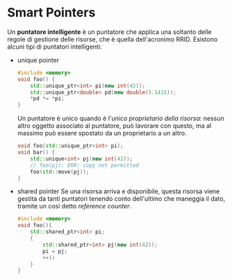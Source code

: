 ```toc
```
# Smart Pointers
Un **puntatore intelligente** è un puntatore che applica una soltanto delle regole di gestione delle risorse, che è quella dell'acronimo RRID. Esistono alcuni tipi di puntatori intelligenti:
- unique pointer
  ```cpp
  #include <memory>
  void foo() {
	  std::unique_ptr<int> pi(new int(42));
	  std::unique_ptr<double> pd(new double(3.1415));
	  *pd *= *pi;
  }
  ```
  Un puntatore è unico quando è l'*unico proprietario della risorsa*: nessun altro oggetto associato al puntatore, può lavorare con questo, ma al massimo può essere spostato da un proprietario a un altro.
  ```cpp
  void foo(std::unique_ptr<int> pi);
  void bar() {
	  std::unique<int> pj(new int(42));
	  // foo(pj); ERR: copy not permitted
	  foo(std::move(pj));
  }
  ```
- shared pointer
  Se una risorsa arriva e disponibile, questa risorsa viene gestita da tanti puntatori tenendo conto dell'ultimo che maneggia il dato, tramite un così detto *reference counter*.
  ```cpp
  #include <memory>
  void foo(){
	  std::shared_ptr<int> pi;
	  {
		  std::shared_ptr<int> pj(new int(42));
		  pi = pj;
		  ++()
	  }
  }
  ```